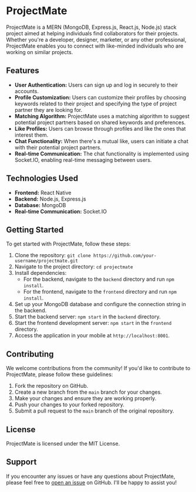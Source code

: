 # ProjectMate

ProjectMate is a MERN (MongoDB, Express.js, React.js, Node.js) stack project aimed at helping individuals find collaborators for their projects. Whether you're a developer, designer, marketer, or any other professional, ProjectMate enables you to connect with like-minded individuals who are working on similar projects.

## Features

- **User Authentication:** Users can sign up and log in securely to their accounts.
- **Profile Customization:** Users can customize their profiles by choosing keywords related to their project and specifying the type of project partner they are looking for.
- **Matching Algorithm:** ProjectMate uses a matching algorithm to suggest potential project partners based on shared keywords and preferences.
- **Like Profiles:** Users can browse through profiles and like the ones that interest them.
- **Chat Functionality:** When there's a mutual like, users can initiate a chat with their potential project partners.
- **Real-time Communication:** The chat functionality is implemented using Socket.IO, enabling real-time messaging between users.

## Technologies Used

- **Frontend:** React Native
- **Backend:** Node.js, Express.js
- **Database:** MongoDB
- **Real-time Communication:** Socket.IO

## Getting Started

To get started with ProjectMate, follow these steps:

1. Clone the repository: `git clone https://github.com/your-username/projectmate.git`
2. Navigate to the project directory: `cd projectmate`
3. Install dependencies:
   - For the backend, navigate to the `backend` directory and run `npm install`.
   - For the frontend, navigate to the `frontend` directory and run `npm install`.
4. Set up your MongoDB database and configure the connection string in the backend.
5. Start the backend server: `npm start` in the `backend` directory.
6. Start the frontend development server: `npm start` in the `frontend` directory.
7. Access the application in your mobile at `http://localhost:8001`.

## Contributing

We welcome contributions from the community! If you'd like to contribute to ProjectMate, please follow these guidelines:

1. Fork the repository on GitHub.
2. Create a new branch from the `main` branch for your changes.
3. Make your changes and ensure they are working properly.
4. Push your changes to your forked repository.
5. Submit a pull request to the `main` branch of the original repository.

## License

ProjectMate is licensed under the MIT License.

## Support

If you encounter any issues or have any questions about ProjectMate, please feel free to [open an issue](https://github.com/jasmitamukherjee/projectmate/issues) on GitHub. I'll be happy to assist you!
